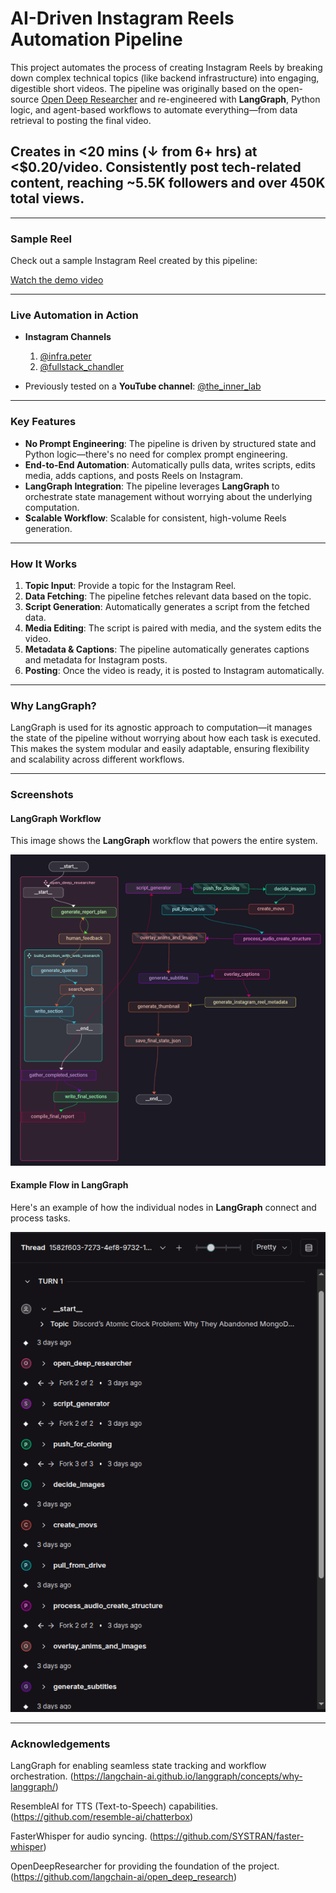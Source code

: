 # AI-Driven Instagram Reels Automation Pipeline

This project automates the process of creating Instagram Reels by breaking down complex technical topics (like backend infrastructure) into engaging, digestible short videos. The pipeline was originally based on the open-source [Open Deep Researcher](https://github.com/langchain-ai/open_deep_research) and re-engineered with **LangGraph**, Python logic, and agent-based workflows to automate everything—from data retrieval to posting the final video.

## Creates in <20 mins (↓ from 6+ hrs) at <$0.20/video. Consistently post tech-related content, reaching ~5.5K followers and over 450K total views.

---

### Sample Reel
Check out a sample Instagram Reel created by this pipeline:

[Watch the demo video](https://github.com/aditya-ladawa/assets/CAPTIONED_why_uber_ditched_postgres_at_scale.mp4)

---
### Live Automation in Action

- **Instagram Channels**
  1. [@infra.peter](https://www.instagram.com/infra.peter/)  
  2. [@fullstack_chandler](https://www.instagram.com/fullstack_chandler/)  


- Previously tested on a **YouTube channel**: [@the_inner_lab](https://www.youtube.com/@the_inner_lab/shorts)

---

### Key Features

- **No Prompt Engineering**: The pipeline is driven by structured state and Python logic—there's no need for complex prompt engineering.
- **End-to-End Automation**: Automatically pulls data, writes scripts, edits media, adds captions, and posts Reels on Instagram.
- **LangGraph Integration**: The pipeline leverages **LangGraph** to orchestrate state management without worrying about the underlying computation.
- **Scalable Workflow**: Scalable for consistent, high-volume Reels generation.

---

### How It Works

1. **Topic Input**: Provide a topic for the Instagram Reel.
2. **Data Fetching**: The pipeline fetches relevant data based on the topic.
3. **Script Generation**: Automatically generates a script from the fetched data.
4. **Media Editing**: The script is paired with media, and the system edits the video.
5. **Metadata & Captions**: The pipeline automatically generates captions and metadata for Instagram posts.
6. **Posting**: Once the video is ready, it is posted to Instagram automatically.

---

### Why LangGraph?

LangGraph is used for its agnostic approach to computation—it manages the state of the pipeline without worrying about how each task is executed. This makes the system modular and easily adaptable, ensuring flexibility and scalability across different workflows.

---

### Screenshots

#### LangGraph Workflow

This image shows the **LangGraph** workflow that powers the entire system.

![LangGraph Workflow](assets/infra_peter.png)

#### Example Flow in LangGraph

Here's an example of how the individual nodes in **LangGraph** connect and process tasks.

![LangGraph Example Flow](assets/infra_peter_example_flow.png)

---

### Acknowledgements
LangGraph for enabling seamless state tracking and workflow orchestration. (https://langchain-ai.github.io/langgraph/concepts/why-langgraph/)

ResembleAI for TTS (Text-to-Speech) capabilities. (https://github.com/resemble-ai/chatterbox)

FasterWhisper for audio syncing. (https://github.com/SYSTRAN/faster-whisper)

OpenDeepResearcher for providing the foundation of the project. (https://github.com/langchain-ai/open_deep_research)


